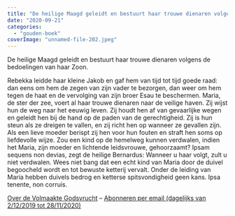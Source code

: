 ```yaml
---
title: "De heilige Maagd geleidt en bestuurt haar trouwe dienaren volgens de bedoelingen van haar Zoon"
date: "2020-09-21"
categories: 
  - "gouden-boek"
coverImage: "unnamed-file-202.jpeg"
---
```


De heilige Maagd geleidt en bestuurt haar trouwe dienaren volgens de bedoelingen van haar Zoon.

Rebekka leidde haar kleine Jakob en gaf hem van tijd tot tijd goede raad: dan eens om hem de zegen van zijn vader te bezorgen, dan weer om hem tegen de haat en de vervolging van zijn broer Esau te beschermen. Maria, de ster der zee, voert al haar trouwe dienaren naar de veilige haven. Zij wijst hun de weg naar het eeuwig leven. Zij houdt hen af van gevaarlijke wegen en geleidt hen bij de hand op de paden van de gerechtigheid. Zij is hun steun als ze dreigen te vallen, en zij richt hen op wanneer ze gevallen zijn. Als een lieve moeder berispt zij hen voor hun fouten en straft hen soms op liefdevolle wijze. Zou een kind op de hemelweg kunnen verdwalen, indien het Maria, zijn moeder en lichtende leidsvrouwe, gehoorzaamt? Ipsam sequens non devias, zegt de heilige Bernardus: Wanneer u haar volgt, zult u niet verdwalen. Wees niet bang dat een echt kind van Maria door de duivel begoocheld wordt en tot bewuste ketterij vervalt. Onder de leiding van Maria hebben duivels bedrog en ketterse spitsvondigheid geen kans. Ipsa tenente, non corruis.

[Over de Volmaakte Godsvrucht](/blog/een-jaar-lang-volmaakte-godsvrucht/) – [Abonneren per email (dagelijks van 2/12/2019 tot 28/11/2020)](http://eepurl.com/9RKvX)
